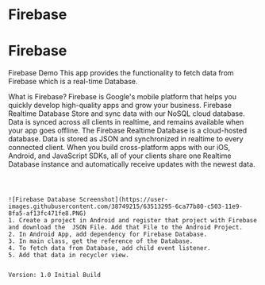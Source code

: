 # Firebase
# Firebase
Firebase Demo
This app provides the functionality to fetch data from Firebase which  is a real-time Database. 

What is Firebase?
Firebase is Google's mobile platform that helps you quickly develop high-quality apps and grow your business. 
Firebase Realtime Database
Store and sync data with our NoSQL cloud database. Data is synced across all clients in realtime, and remains available when your app goes offline.
The Firebase Realtime Database is a cloud-hosted database. Data is stored as JSON and synchronized in realtime to every connected client. When you build cross-platform apps with our iOS, Android, and JavaScript SDKs, all of your clients share one Realtime Database instance and automatically receive updates with the newest data.

<code snippet>
	
<Screenshot>
![Firebase Database Screenshot](https://user-images.githubusercontent.com/38749215/63513295-6ca77b80-c503-11e9-8fa5-af13fc471fe8.PNG)
1. Create a project in Android and register that project with Firebase and download the  JSON File. Add that File to the Android Project.
2. In Android App, add dependency for Firebase Database.
3. In main class, get the reference of the Database.
4. To fetch data from Database, add child event listener.
5. Add that data in recycler view.



Version: 1.0
Initial Build

